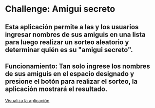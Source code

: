<h1> Challenge: Amigui secreto</h1>
<h2> Esta aplicación permite a las y los usuarios ingresar nombres de sus amiguis en una lista para luego realizar un sorteo aleatorio y determinar quién es su "amigui secreto". </h2>
<h2> Funcionamiento: Tan solo ingrese los nombres de sus amiguis en el espacio designado y presione el botón para realizar el sorteo, la aplicación mostrará el resultado. </h2>

<a href="https://soleil279.github.io/challenge-amigo-secreto-25/">Visualiza la aplicación</a>
